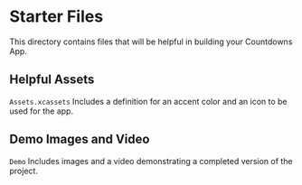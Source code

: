 # Starter Files
This directory contains files that will be helpful in building your Countdowns App.

## Helpful Assets 
`Assets.xcassets`
Includes a definition for an accent color and an icon to be used for the app. 

## Demo Images and Video
`Demo`
Includes images and a video demonstrating a completed version of the project.

